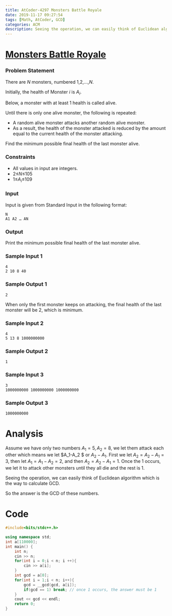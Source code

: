 ```yaml
---
title: AtCoder-4297 Monsters Battle Royale
date: 2019-11-17 09:27:54
tags: [Math, AtCoder, GCD]
categories: ACM
description: Seeing the operation, we can easily think of Euclidean algorithm which is the way to calculate GCD.
---
```


# [Monsters Battle Royale](https://abc118.contest.atcoder.jp/tasks/abc118_c?lang=en) 

### Problem Statement

There are *N* monsters, numbered 1,2,…,*N*.

Initially, the health of Monster $i$ is $A_i$.

Below, a monster with at least 1 health is called alive.

Until there is only one alive monster, the following is repeated:

- A random alive monster attacks another random alive monster.
- As a result, the health of the monster attacked is reduced by the amount equal to the current health of the monster attacking.

Find the minimum possible final health of the last monster alive.

### Constraints

- All values in input are integers.
- 2≤*N*≤105
- 1≤$A_i$≤109

### Input

Input is given from Standard Input in the following format:

```
N
A1 A2 … AN
```

### Output

Print the minimum possible final health of the last monster alive.

### Sample Input 1

```
4
2 10 8 40
```

### Sample Output 1

```
2
```

When only the first monster keeps on attacking, the final health of the last monster will be 2, which is minimum.

### Sample Input 2

```
4
5 13 8 1000000000
```

### Sample Output 2

```
1
```

### Sample Input 3

```
3
1000000000 1000000000 1000000000
```

### Sample Output 3

```
1000000000
```

# Analysis

Assume we have only two numbers $A_1 = 5, A_2 = 8$, we let them attack each other which means we let $A_1-A_2 $ or $A_2-A_1$. First we let $A_2= A_2-A_1=3$, then let $A_1 = A_1-A_2=2$, and then $A_2= A_2-A_1 = 1$. Once the $1$ occurs, we let it to attack other monsters until they all die and the rest is $1$.

Seeing the operation, we can easily think of Euclidean algorithm which is the way to calculate GCD.

So the answer is the GCD of these numbers.

# Code

```c++
#include<bits/stdc++.h>

using namespace std;
int a[110000];
int main() {
	int n;
	cin >> n;
	for(int i = 0;i < n; i ++){
		cin >> a[i];
	}
	int gcd = a[0];
	for(int i = 1;i < n; i++){
		gcd = __gcd(gcd, a[i]);
		if(gcd == 1) break; // once 1 occurs, the answer must be 1
	}
	cout << gcd << endl;
	return 0;
}
```

